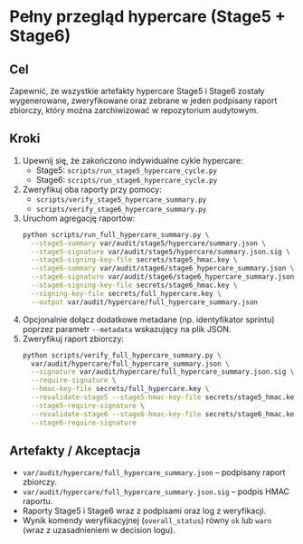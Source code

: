 # Pełny przegląd hypercare (Stage5 + Stage6)

## Cel
Zapewnić, że wszystkie artefakty hypercare Stage5 i Stage6 zostały wygenerowane,
zweryfikowane oraz zebrane w jeden podpisany raport zbiorczy, który można
zarchiwizować w repozytorium audytowym.

## Kroki
1. Upewnij się, że zakończono indywidualne cykle hypercare:
   - Stage5: `scripts/run_stage5_hypercare_cycle.py`
   - Stage6: `scripts/run_stage6_hypercare_cycle.py`
2. Zweryfikuj oba raporty przy pomocy:
   - `scripts/verify_stage5_hypercare_summary.py`
   - `scripts/verify_stage6_hypercare_summary.py`
3. Uruchom agregację raportów:
   ```bash
   python scripts/run_full_hypercare_summary.py \
     --stage5-summary var/audit/stage5/hypercare/summary.json \
     --stage5-signature var/audit/stage5/hypercare/summary.json.sig \
     --stage5-signing-key-file secrets/stage5_hmac.key \
     --stage6-summary var/audit/stage6/stage6_hypercare_summary.json \
     --stage6-signature var/audit/stage6/stage6_hypercare_summary.json.sig \
     --stage6-signing-key-file secrets/stage6_hmac.key \
     --signing-key-file secrets/full_hypercare.key \
     --output var/audit/hypercare/full_hypercare_summary.json
   ```
4. Opcjonalnie dołącz dodatkowe metadane (np. identyfikator sprintu) poprzez
   parametr `--metadata` wskazujący na plik JSON.
5. Zweryfikuj raport zbiorczy:
   ```bash
   python scripts/verify_full_hypercare_summary.py \
     var/audit/hypercare/full_hypercare_summary.json \
     --signature var/audit/hypercare/full_hypercare_summary.json.sig \
     --require-signature \
     --hmac-key-file secrets/full_hypercare.key \
     --revalidate-stage5 --stage5-hmac-key-file secrets/stage5_hmac.key \
     --stage5-require-signature \
     --revalidate-stage6 --stage6-hmac-key-file secrets/stage6_hmac.key \
     --stage6-require-signature
   ```

## Artefakty / Akceptacja
- `var/audit/hypercare/full_hypercare_summary.json` – podpisany raport zbiorczy.
- `var/audit/hypercare/full_hypercare_summary.json.sig` – podpis HMAC raportu.
- Raporty Stage5 i Stage6 wraz z podpisami oraz log z weryfikacji.
- Wynik komendy weryfikacyjnej (`overall_status`) równy `ok` lub `warn` (wraz z
  uzasadnieniem w decision logu).

